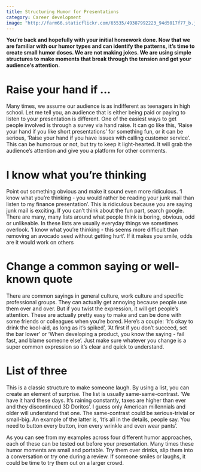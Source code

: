 ```yaml
---
title: Structuring Humor for Presentations
category: Career development
image: "http://farm66.staticflickr.com/65535/49387992223_94d5017f77_b.jpg"
---
```


**You’re back and hopefully with your initial homework done. Now that we are familiar with our humor types and can identify the patterns, it’s time to create small humor doses. We are not making jokes. We are using simple structures to make moments that break through the tension and get your audience’s attention.** 

# Raise your hand if ...

Many times, we assume our audience is as indifferent as teenagers in high school. Let me tell you, an audience that is either being paid or paying to listen to your presentation is different. One of the easiest ways to get people involved is through a survey via hand raise. It can go like this, ‘Raise your hand if you like short presentations’ for something fun, or it can be serious, ‘Raise your hand if you have issues with calling customer service’. This can be humorous or not, but try to keep it light-hearted. It will grab the audience’s attention and give you a platform for other comments.

# I know what you’re thinking

Point out something obvious and make it sound even more ridiculous. ‘I know what you’re thinking - you would rather be reading your junk mail than listen to my finance presentation’. This is ridiculous because you are saying junk mail is exciting. If you can’t think about the fun part, search google. There are many, many lists around what people think is boring, obvious, odd or unlikeable. In these lists are usually everyday things we sometimes overlook. ‘I know what you’re thinking - this seems more difficult than removing an avocado seed without getting hurt’. If it makes you smile, odds are it would work on others

# Change a common saying or well-known quote

There are common sayings in general culture, work culture and specific professional groups. They can actually get annoying because people use them over and over. But if you twist the expression, it will get people’s attention. These are actually pretty easy to make and can be done with some friends or colleagues when you’re bored. Here’s a couple: ‘It’s okay to drink the kool-aid, as long as it’s spiked’, ‘At first if you don’t succeed, set the bar lower’ or ‘When developing a product, you know the saying - fail fast, and blame someone else’. Just make sure whatever you change is a super common expression so it’s clear and quick to understand. 

# List of three

This is a classic structure to make someone laugh. By using a list, you can create an element of surprise. The list is usually same-same-contrast. ‘We have it hard these days. It’s raining constantly, taxes are higher than ever and they discontinued 3D Doritos’. I guess only American millennials and older will understand that one. The same-contrast could be serious-trivial or small-big. An example of the latter is, ‘It’s all in the details, people say. You need to button every button, iron every wrinkle and even wear pants’.

As you can see from my examples across four different humor approaches, each of these can be tested out before your presentation. Many times these humor moments are small and portable. Try them over drinks, slip them into a conversation or try one during a review. If someone smiles or laughs, it could be time to try them out on a larger crowd.
